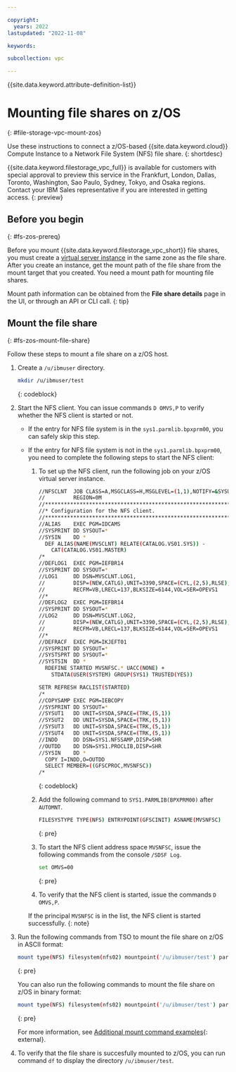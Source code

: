 ```yaml
---

copyright:
  years: 2022
lastupdated: "2022-11-08"

keywords:

subcollection: vpc

---
```


{{site.data.keyword.attribute-definition-list}}

# Mounting file shares on z/OS
{: #file-storage-vpc-mount-zos}

Use these instructions to connect a z/OS-based {{site.data.keyword.cloud}} Compute Instance to a Network File System (NFS) file share.
{: shortdesc}

{{site.data.keyword.filestorage_vpc_full}} is available for customers with special approval to preview this service in the Frankfurt, London, Dallas, Toronto, Washington, Sao Paulo, Sydney, Tokyo, and Osaka regions. Contact your IBM Sales representative if you are interested in getting access.
{: preview}

## Before you begin
{: #fs-zos-prereq}

Before you mount {{site.data.keyword.filestorage_vpc_short}} file shares, you must create a [virtual server instance](/docs/vpc?topic=vpc-about-advanced-virtual-servers) in the same zone as the file share. After you create an instance, get the mount path of the file share from the mount target that you created. You need a mount path for mounting file shares.

Mount path information can be obtained from the **File share details** page in the UI, or through an API or CLI call.
{: tip}

## Mount the file share
{: #fs-zos-mount-file-share}

Follow these steps to mount a file share on a z/OS host.

1. Create a `/u/ibmuser` directory.

   ```sh
   mkdir /u/ibmuser/test
   ```
   {: codeblock}

2. Start the NFS client. You can issue commands `D OMVS,P` to verify whether the NFS client is started or not.

   * If the entry for NFS file system is in the `sys1.parmlib.bpxprm00`, you can safely skip this step.

   * If the entry for NFS file system is not in the `sys1.parmlib.bpxprm00`, you need to complete the following steps to start the NFS client:

     1. To set up the NFS client, run the following job on your z/OS virtual server instance.
        ```sh
        //NFSCLNT  JOB CLASS=A,MSGCLASS=H,MSGLEVEL=(1,1),NOTIFY=&SYSUID.,
        //         REGION=0M
        //*********************************************************************
        //* Configuration for the NFS client.                                 *
        //*********************************************************************
        //ALIAS    EXEC PGM=IDCAMS
        //SYSPRINT DD SYSOUT=*
        //SYSIN    DD *
          DEF ALIAS(NAME(MVSCLNT) RELATE(CATALOG.VS01.SYS)) -
            CAT(CATALOG.VS01.MASTER)
        /*
        //DEFLOG1  EXEC PGM=IEFBR14
        //SYSPRINT DD SYSOUT=*
        //LOG1     DD DSN=MVSCLNT.LOG1,
        //         DISP=(NEW,CATLG),UNIT=3390,SPACE=(CYL,(2,5),RLSE),
        //         RECFM=VB,LRECL=137,BLKSIZE=6144,VOL=SER=OPEVS1
        //*
        //DEFLOG2  EXEC PGM=IEFBR14
        //SYSPRINT DD SYSOUT=*
        //LOG2     DD DSN=MVSCLNT.LOG2,
        //         DISP=(NEW,CATLG),UNIT=3390,SPACE=(CYL,(2,5),RLSE),
        //         RECFM=VB,LRECL=137,BLKSIZE=6144,VOL=SER=OPEVS1
        //*
        //DEFRACF  EXEC PGM=IKJEFT01
        //SYSPRINT DD SYSOUT=*
        //SYSTSPRT DD SYSOUT=*
        //SYSTSIN  DD *
          RDEFINE STARTED MVSNFSC.* UACC(NONE) +
            STDATA(USER(SYSTEM) GROUP(SYS1) TRUSTED(YES))

        SETR REFRESH RACLIST(STARTED)
        /*
        //COPYSAMP EXEC PGM=IEBCOPY
        //SYSPRINT DD SYSOUT=*
        //SYSUT1   DD UNIT=SYSDA,SPACE=(TRK,(5,1))
        //SYSUT2   DD UNIT=SYSDA,SPACE=(TRK,(5,1))
        //SYSUT3   DD UNIT=SYSDA,SPACE=(TRK,(5,1))
        //SYSUT4   DD UNIT=SYSDA,SPACE=(TRK,(5,1))
        //INDD     DD DSN=SYS1.NFSSAMP,DISP=SHR
        //OUTDD    DD DSN=SYS1.PROCLIB,DISP=SHR
        //SYSIN    DD *
          COPY I=INDD,O=OUTDD
          SELECT MEMBER=((GFSCPROC,MVSNFSC))
        /*
        ```
        {: codeblock}

     2. Add the following command to `SYS1.PARMLIB(BPXPRM00)` after `AUTOMNT`.
        ```sh
        FILESYSTYPE TYPE(NFS) ENTRYPOINT(GFSCINIT) ASNAME(MVSNFSC)
        ```
        {: pre}

     3. To start the NFS client address space `MVSNFSC`, issue the following commands from the console `/SDSF Log`.

        ```sh
        set OMVS=00
        ```
        {: pre}

     4. To verify that the NFS client is started, issue the commands `D OMVS,P`.

     If the principal `MVSNFSC` is in the list, the NFS client is started successfully.
     {: note}

3. Run the following commands from TSO to mount the file share on z/OS in ASCII format:

   ```sh
   mount type(NFS) filesystem(nfs02) mountpoint('/u/ibmuser/test') parm('<mount path>,xlat(y),vers(4)')
   ```
   {: pre}

   You can also run the following commands to mount the file share on z/OS in binary format:

   ```sh
   mount type(NFS) filesystem(nfs02) mountpoint('/u/ibmuser/test') parm('<mount path>,vers(4)')
   ```
   {: pre}

   For more information, see [Additional mount command examples](https://www.ibm.com/docs/en/zos/2.4.0?topic=examples-additional-mount-command){: external}.

4. To verify that the file share is succesfully mounted to z/OS, you can run command `df` to display the directory `/u/ibmuser/test`.
